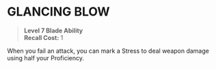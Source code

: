 ﻿# GLANCING BLOW

> **Level 7 Blade Ability**  
> **Recall Cost:** 1

When you fail an attack, you can mark a Stress to deal weapon damage using half your Proficiency.

